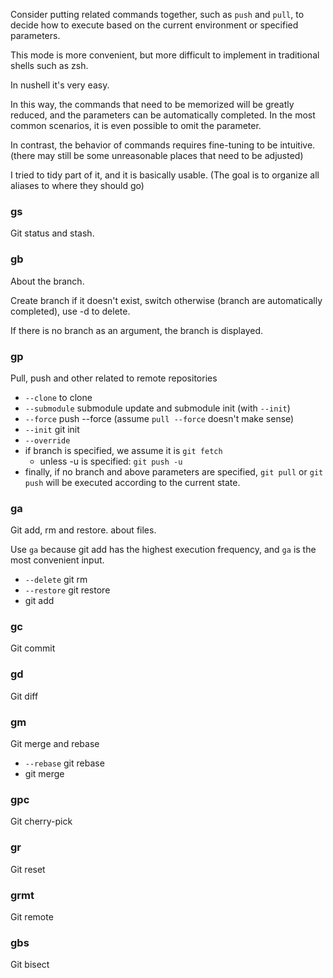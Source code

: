 Consider putting related commands together, such as `push` and `pull`,
to decide how to execute based on the current environment or specified parameters.

This mode is more convenient,
but more difficult to implement in traditional shells such as zsh.

In nushell it's very easy.

In this way, the commands that need to be memorized will be greatly reduced,
and the parameters can be automatically completed.
In the most common scenarios, it is even possible to omit the parameter.

In contrast, the behavior of commands requires fine-tuning to be intuitive.
(there may still be some unreasonable places that need to be adjusted)

I tried to tidy part of it, and it is basically usable.
(The goal is to organize all aliases to where they should go)

### gs
Git status and stash.

### gb
About the branch.

Create branch if it doesn't exist,
switch otherwise (branch are automatically completed),
use -d to delete.

If there is no branch as an argument, the branch is displayed.

### gp
Pull, push and other related to remote repositories

- `--clone` to clone
- `--submodule` submodule update and submodule init (with `--init`)
- `--force` push --force (assume `pull --force` doesn't make sense)
- `--init` git init
- `--override`
- if branch is specified, we assume it is `git fetch`
    - unless -u is specified: `git push -u`
- finally, if no branch and above parameters are specified, `git pull` or `git push` will be executed according to the current state.

### ga
Git add, rm and restore. about files.

Use `ga` because git add has the highest execution frequency,
and `ga` is the most convenient input.

- `--delete` git rm
- `--restore` git restore
- git add

### gc
Git commit

### gd
Git diff

### gm
Git merge and rebase

- `--rebase` git rebase
- git merge

### gpc
Git cherry-pick

### gr
Git reset

### grmt
Git remote

### gbs
Git bisect
